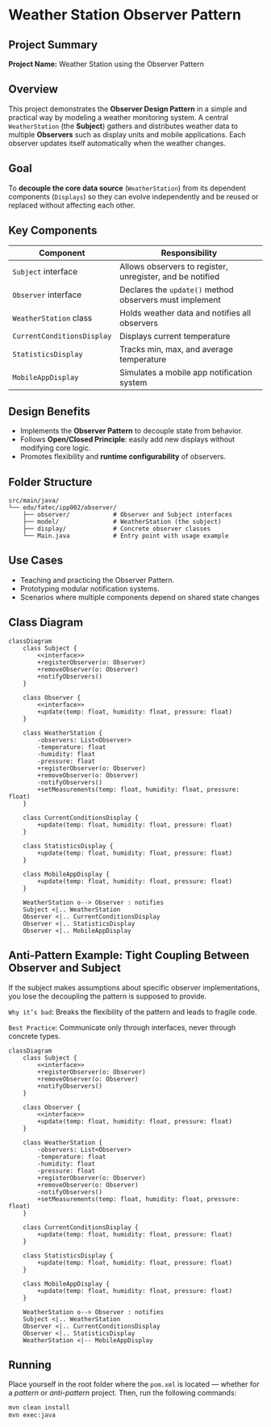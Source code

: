 # Weather Station Observer Pattern

## Project Summary

**Project Name:** Weather Station using the Observer Pattern

## Overview

This project demonstrates the **Observer Design Pattern** in a simple and practical way by modeling a weather monitoring system. A central `WeatherStation` (the **Subject**) gathers and distributes weather data to multiple **Observers** such as display units and mobile applications. Each observer updates itself automatically when the weather changes.

## Goal

To **decouple the core data source** (`WeatherStation`) from its dependent components (`Displays`) so they can evolve independently and be reused or replaced without affecting each other.

## Key Components

| Component                  | Responsibility                                            |
| -------------------------- | --------------------------------------------------------- |
| `Subject` interface        | Allows observers to register, unregister, and be notified |
| `Observer` interface       | Declares the `update()` method observers must implement   |
| `WeatherStation` class     | Holds weather data and notifies all observers             |
| `CurrentConditionsDisplay` | Displays current temperature                              |
| `StatisticsDisplay`        | Tracks min, max, and average temperature                  |
| `MobileAppDisplay`         | Simulates a mobile app notification system                |

## Design Benefits

* Implements the **Observer Pattern** to decouple state from behavior.
* Follows **Open/Closed Principle**: easily add new displays without modifying core logic.
* Promotes flexibility and **runtime configurability** of observers.

## Folder Structure

```
src/main/java/
└── edu/fatec/ipp002/observer/
    ├── observer/            # Observer and Subject interfaces
    ├── model/               # WeatherStation (the subject)
    ├── display/             # Concrete observer classes
    └── Main.java            # Entry point with usage example
```

## Use Cases

* Teaching and practicing the Observer Pattern.
* Prototyping modular notification systems.
* Scenarios where multiple components depend on shared state changes

## Class Diagram

```mermaid
classDiagram
    class Subject {
        <<interface>>
        +registerObserver(o: Observer)
        +removeObserver(o: Observer)
        +notifyObservers()
    }

    class Observer {
        <<interface>>
        +update(temp: float, humidity: float, pressure: float)
    }

    class WeatherStation {
        -observers: List<Observer>
        -temperature: float
        -humidity: float
        -pressure: float
        +registerObserver(o: Observer)
        +removeObserver(o: Observer)
        -notifyObservers()
        +setMeasurements(temp: float, humidity: float, pressure: float)
    }

    class CurrentConditionsDisplay {
        +update(temp: float, humidity: float, pressure: float)
    }

    class StatisticsDisplay {
        +update(temp: float, humidity: float, pressure: float)
    }

    class MobileAppDisplay {
        +update(temp: float, humidity: float, pressure: float)
    }

    WeatherStation o--> Observer : notifies
    Subject <|.. WeatherStation
    Observer <|.. CurrentConditionsDisplay
    Observer <|.. StatisticsDisplay
    Observer <|.. MobileAppDisplay
```

## Anti-Pattern Example: Tight Coupling Between Observer and Subject

If the subject makes assumptions about specific observer implementations, you lose the decoupling the pattern is supposed to provide.

`Why it’s bad`: Breaks the flexibility of the pattern and leads to fragile code.

`Best Practice`: Communicate only through interfaces, never through concrete types.

```mermaid
classDiagram
    class Subject {
        <<interface>>
        +registerObserver(o: Observer)
        +removeObserver(o: Observer)
        +notifyObservers()
    }

    class Observer {
        <<interface>>
        +update(temp: float, humidity: float, pressure: float)
    }

    class WeatherStation {
        -observers: List<Observer>
        -temperature: float
        -humidity: float
        -pressure: float
        +registerObserver(o: Observer)
        +removeObserver(o: Observer)
        -notifyObservers()
        +setMeasurements(temp: float, humidity: float, pressure: float)
    }

    class CurrentConditionsDisplay {
        +update(temp: float, humidity: float, pressure: float)
    }

    class StatisticsDisplay {
        +update(temp: float, humidity: float, pressure: float)
    }

    class MobileAppDisplay {
        +update(temp: float, humidity: float, pressure: float)
    }

    WeatherStation o--> Observer : notifies
    Subject <|.. WeatherStation
    Observer <|.. CurrentConditionsDisplay
    Observer <|.. StatisticsDisplay
    WeatherStation <|-- MobileAppDisplay
```

## Running
Place yourself in the root folder where the `pom.xml` is located — whether for a *pattern* or *anti-pattern* project. Then, run the following commands:

```Bash
mvn clean install
mvn exec:java
```